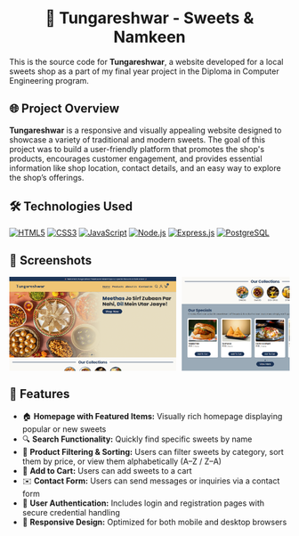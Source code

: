 <h1 align="center">🍬 Tungareshwar - Sweets & Namkeen</h1>

This is the source code for **Tungareshwar**, a website developed for a local sweets shop as a part of my final year project in the Diploma in Computer Engineering program.

## 🌐 Project Overview

**Tungareshwar** is a responsive and visually appealing website designed to showcase a variety of traditional and modern sweets. The goal of this project was to build a user-friendly platform that promotes the shop's products, encourages customer engagement, and provides essential information like shop location, contact details, and an easy way to explore the shop’s offerings.

## 🛠️ Technologies Used
[![HTML5](https://img.shields.io/badge/HTML5-E34F26?style=for-the-badge&logo=html5&logoColor=white)](https://developer.mozilla.org/en-US/docs/Web/HTML)
[![CSS3](https://img.shields.io/badge/CSS3-1572B6?style=for-the-badge&logo=css3&logoColor=white)](https://developer.mozilla.org/en-US/docs/Web/CSS)
[![JavaScript](https://img.shields.io/badge/JavaScript-F7DF1E?style=for-the-badge&logo=javascript&logoColor=black)](https://developer.mozilla.org/en-US/docs/Web/JavaScript)
[![Node.js](https://img.shields.io/badge/Node.js-339933?style=for-the-badge&logo=nodedotjs&logoColor=white)](https://nodejs.org/)
[![Express.js](https://img.shields.io/badge/Express.js-000000?style=for-the-badge&logo=express&logoColor=white)](https://expressjs.com/)
[![PostgreSQL](https://img.shields.io/badge/PostgreSQL-336791?style=for-the-badge&logo=postgresql&logoColor=white)](https://www.postgresql.org/)

## 📸 Screenshots

<div style="display: flex; overflow-x: auto;">
  <img src="assets/images/Screenshots/Screenshot1.png" width="300" style="margin-right: 10px;">
  <img src="assets/images/Screenshots/Screenshot2.png" width="300" style="margin-right: 10px;">
  <img src="assets/images/Screenshots/Screenshot3.png" width="300" style="margin-right: 10px;">
  <img src="assets/images/Screenshots/Screenshot4.png" width="300" style="margin-right: 10px;">
  <img src="assets/images/Screenshots/Screenshot5.png" width="300" style="margin-right: 10px;">
  <img src="assets/images/Screenshots/Screenshot6.png" width="300" style="margin-right: 10px;">
  <img src="assets/images/Screenshots/Screenshot7.png" width="300" style="margin-right: 10px;">
  <img src="assets/images/Screenshots/Screenshot8.png" width="300" style="margin-right: 10px;">
  <img src="assets/images/Screenshots/Screenshot9.png" width="300" style="margin-right: 10px;">
</div>

## 📌 Features

- 🏠 **Homepage with Featured Items:** Visually rich homepage displaying popular or new sweets
- 🔍 **Search Functionality:** Quickly find specific sweets by name
- 🧂 **Product Filtering & Sorting:** Users can filter sweets by category, sort them by price, or view them alphabetically (A–Z / Z–A)
- 🛒 **Add to Cart:** Users can add sweets to a cart
- ✉️ **Contact Form:** Users can send messages or inquiries via a contact form
- 🔐 **User Authentication:** Includes login and registration pages with secure credential handling
- 📱 **Responsive Design:** Optimized for both mobile and desktop browsers
